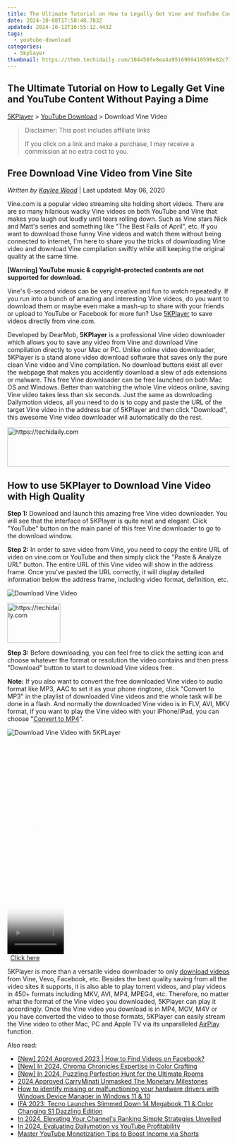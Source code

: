 ```yaml
---
title: The Ultimate Tutorial on How to Legally Get Vine and YouTube Content Without Paying a Dime
date: 2024-10-08T17:50:48.783Z
updated: 2024-10-12T16:55:12.443Z
tags:
  - youtube-download
categories:
  - 5kplayer
thumbnail: https://thmb.techidaily.com/104450fe8ea4a9516969410598e82c71d2951cffe9ee598f36dc42477a8a3193.jpg
---
```


## The Ultimate Tutorial on How to Legally Get Vine and YouTube Content Without Paying a Dime

[5KPlayer](https://tools.techidaily.com/5kplayer/products/) \> [YouTube Download](https://tools.techidaily.com/5kplayer/youtube-download/) \> Download Vine Video

>  Disclaimer: This post includes affiliate links
>
>  If you click on a link and make a purchase, I may receive a commission at no extra cost to you.
>

## Free Download Vine Video from Vine Site

 _Written by [Kaylee Wood](https://www.quora.com/profile/Amanda-Hu-21)_ | Last updated: May 06, 2020 

Vine.com is a popular video streaming site holding short videos. There are are so many hilarious wacky Vine videos on both YouTube and Vine that makes you laugh out loudly until tears rolling down. Such as Vine stars Nick and Matt's series and something like "The Best Fails of April", etc. If you want to download those funny Vine videos and watch them without being connected to internet, I'm here to share you the tricks of downloading Vine video and download Vine compilation swiftly while still keeping the original quality at the same time.

**\[Warning\] YouTube music & copyright-protected contents are not supported for download.**

Vine's 6-second videos can be very creative and fun to watch repeatedly. If you run into a bunch of amazing and interesting Vine videos, do you want to download them or maybe even make a mash-up to share with your friends or upload to YouTube or Facebook for more fun? Use [5KPlayer](https://tools.techidaily.com/5kplayer/products/) to save videos directly from vine.com.

Developed by DearMob, **5KPlayer** is a professional Vine video downloader which allows you to save any video from Vine and download Vine compilation directly to your Mac or PC. Unlike online video downloader, 5KPlayer is a stand alone video download software that saves only the pure clean Vine video and Vine compilation. No download buttons exist all over the webpage that makes you accidently download a slew of ads extensions or malware. This free Vine downloader can be free launched on both Mac OS and Windows. Better than watching the whole Vine videos online, saving Vine video takes less than six seconds. Just the same as downloading Dailymotion videos, all you need to do is to copy and paste the URL of the target Vine video in the address bar of 5KPlayer and then click "Download", this awesome Vine video downloader will automatically do the rest. 

<!-- affiliate ads begin -->
<a href="https://imp.i357552.net/c/5597632/1006793/11832" target="_top" id="1006793">
  <img src="//a.impactradius-go.com/display-ad/11832-1006793" border="0" alt="https://techidaily.com" width="728" height="90"/>
</a>
<img height="0" width="0" src="https://imp.i357552.net/i/5597632/1006793/11832" style="position:absolute;visibility:hidden;" border="0" />
<!-- affiliate ads end -->

##  How to use 5KPlayer to Download Vine Video with High Quality

**Step 1:** Download and launch this amazing free Vine video downloader. You will see that the interface of 5KPlayer is quite neat and elegant. Click "YouTube" button on the main panel of this free Vine downloader to go to the download window.

**Step 2:** In order to save video from Vine, you need to copy the entire URL of video on vine.com or YouTube and then simply click the "Paste & Analyze URL" button. The entire URL of this Vine video will show in the address frame. Once you've pasted the URL correctly, it will display detailed information below the address frame, including video format, definition, etc.

![Download Vine Video](https://www.5kplayer.com/youtube-download/img/youtube-0119-01.jpg) 

<!-- affiliate ads begin -->
<a href="https://aligracehair.sjv.io/c/5597632/2135362/19272" target="_top" id="2135362">
  <img src="//a.impactradius-go.com/display-ad/19272-2135362" border="0" alt="https://techidaily.com" width="120" height="90"/>
</a>
<img height="0" width="0" src="https://aligracehair.sjv.io/i/5597632/2135362/19272" style="position:absolute;visibility:hidden;" border="0" />
<!-- affiliate ads end -->

**Step 3:** Before downloading, you can feel free to click the setting icon and choose whatever the format or resolution the video contains and then press "Download" button to start to download Vine videos free.

**Note:** If you also want to convert the free downloaded Vine video to audio format like MP3, AAC to set it as your phone ringtone, click "Convert to MP3" in the playlist of downloaded Vine videos and the whole task will be done in a flash. And normally the downloaded Vine video is in FLV, AVI, MKV format, if you want to play the Vine video with your iPhone/iPad, you can choose "[Convert to MP4](https://tools.techidaily.com/5kplayer/products/)".

![Download Vine Video with 5KPLayer](https://www.5kplayer.com/youtube-download/img/download-vine-video-xsy-0504.jpg) 

<!-- affiliate ads begin -->
<span id="1975636">
					<video width="128" height="480" style="cursor:pointer"
           poster="//a.impactradius-go.com/display-clicktoplayimage/1975636.png"
           onclick="if(!this.playClicked){this.play();this.setAttribute('controls',true);this.playClicked=true;}">
	   <source src="//a.impactradius-go.com/display-ad/22993-1975636">
	   <img src="//a.impactradius-go.com/display-clicktoplayimage/1975636.png" style="border: none; height: 100%; width: 100%; object-fit: contain">
	</video>
	<div style="width:80px;text-align:center"><a href="javascript:window.open(decodeURIComponent('https%3A%2F%2Fhomestyler.sjv.io%2Fc%2F5597632%2F1975636%2F22993'), '_blank');void(0);">Click here</a></div>
</span>
<img height="0" width="0" src="https://imp.pxf.io/i/5597632/1975636/22993" style="position:absolute;visibility:hidden;" border="0" />
<!-- affiliate ads end -->

5KPlayer is more than a versatile video downloader to only [download videos](https://tools.techidaily.com/5kplayer/youtube-download/) from Vine, Vevo, Facebook, etc. Besides the best quality saving from all the video sites it supports, it is also able to play torrent videos, and play videos in 450+ formats including MKV, AVI, MP4, MPEG4, etc. Therefore, no matter what the format of the Vine video you downloaded, 5KPlayer can play it accordingly. Once the Vine video you download is in MP4, MOV, M4V or you have converted the video to those formats, 5KPlayer can easily stream the Vine video to other Mac, PC and Apple TV via its unparalleled [AirPlay](https://tools.techidaily.com/5kplayer/airplay/) function.

<ins class="adsbygoogle"
     style="display:block"
     data-ad-format="autorelaxed"
     data-ad-client="ca-pub-7571918770474297"
     data-ad-slot="1223367746"></ins>

<ins class="adsbygoogle"
     style="display:block"
     data-ad-client="ca-pub-7571918770474297"
     data-ad-slot="8358498916"
     data-ad-format="auto"
     data-full-width-responsive="true"></ins>

<span class="atpl-alsoreadstyle">Also read:</span>
<div><ul>
<li><a href="https://facebook-clips.techidaily.com/new-2024-approved-2023-how-to-find-videos-on-facebook/"><u>[New] 2024 Approved 2023 | How to Find Videos on Facebook?</u></a></li>
<li><a href="https://vp-tips.techidaily.com/new-in-2024-chroma-chronicles-expertise-in-color-crafting/"><u>[New] In 2024, Chroma Chronicles Expertise in Color Crafting</u></a></li>
<li><a href="https://on-screen-recording.techidaily.com/new-in-2024-puzzling-perfection-hunt-for-the-ultimate-rooms/"><u>[New] In 2024, Puzzling Perfection Hunt for the Ultimate Rooms</u></a></li>
<li><a href="https://youtube-video-recordings.techidaily.com/2024-approved-carryminati-unmasked-the-monetary-milestones/"><u>2024 Approved CarryMinati Unmasked The Monetary Milestones</u></a></li>
<li><a href="https://blog-min.techidaily.com/how-to-identify-missing-or-malfunctioning-your-hardware-drivers-with-windows-device-manager-in-windows-11-and-10-by-drivereasy-guide/"><u>How to identify missing or malfunctioning your hardware drivers with Windows Device Manager in Windows 11 & 10</u></a></li>
<li><a href="https://games-able.techidaily.com/ifa-2023-tecno-launches-slimmed-down-14-megabook-t1-and-color-changing-s1-dazzling-edition/"><u>IFA 2023: Tecno Launches Slimmed Down 14 Megabook T1 & Color Changing S1 Dazzling Edition</u></a></li>
<li><a href="https://youtube-video-recordings.techidaily.com/in-2024-elevating-your-channels-ranking-simple-strategies-unveiled/"><u>In 2024, Elevating Your Channel's Ranking Simple Strategies Unveiled</u></a></li>
<li><a href="https://youtube-video-recordings.techidaily.com/in-2024-evaluating-dailymotion-vs-youtube-profitability/"><u>In 2024, Evaluating Dailymotion vs YouTube Profitability</u></a></li>
<li><a href="https://youtube-video-recordings.techidaily.com/master-youtube-monetization-tips-to-boost-income-via-shorts/"><u>Master YouTube Monetization Tips to Boost Income via Shorts</u></a></li>
</ul></div>


